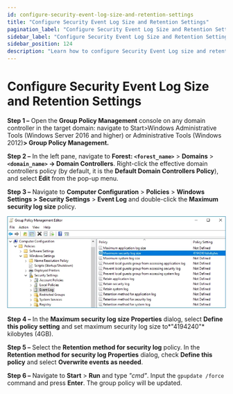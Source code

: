 ```yaml
---
id: configure-security-event-log-size-and-retention-settings
title: "Configure Security Event Log Size and Retention Settings"
pagination_label: "Configure Security Event Log Size and Retention Settings"
sidebar_label: "Configure Security Event Log Size and Retention Settings"
sidebar_position: 124
description: "Learn how to configure Security Event Log size and retention settings for proper audit data collection."
---
```


# Configure Security Event Log Size and Retention Settings

**Step 1 –** Open the **Group Policy Management** console on any domain controller in the target
domain: navigate to Start>Windows Administrative Tools (Windows Server 2016 and higher) or
Administrative Tools (Windows 2012)**> Group Policy Management.**

**Step 2 –** In the left pane, navigate to **Forest: `<forest_name>`** > **Domains** >
**`<domain_name>` → Domain Controllers**. Right-click the effective domain controllers policy (by
default, it is the **Default Domain Controllers Policy**), and select **Edit** from the pop-up menu.

**Step 3 –** Navigate to **Computer Configuration** > **Policies** > **Windows Settings > Security
Settings** > **Event Log** and double-click the **Maximum security log size** policy.

![manualconfig_grouppolicymaxsecuritysizewinserver2016](../../../../static/img/product_docs/1secure/configuration/logonactivity/manualconfig_grouppolicymaxsecuritysizewinserver2016.webp)

**Step 4 –** In the **Maximum security log size Properties** dialog, select **Define this policy
setting** and set maximum security log size to*"4194240"* kilobytes (4GB).

**Step 5 –** Select the **Retention method for security log** policy. In the **Retention method for
security log Properties** dialog, check **Define this policy** and select **Overwrite events as
needed**.

**Step 6 –** Navigate to **Start** > **Run** and type _"cmd"_. Input the `gpupdate /force` command
and press **Enter**. The group policy will be updated.
